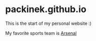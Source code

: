 # packinek.github.io

This is the start of my personal website :)

My favorite sports team is [Arsenal](https://www.arsenal.com/)

